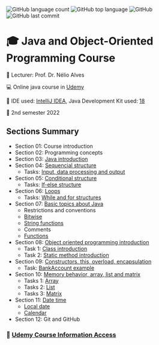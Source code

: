 ![GitHub language count](https://img.shields.io/github/languages/count/jmmarao/ws-java-course)
![GitHub top language](https://img.shields.io/github/languages/top/jmmarao/ws-java-course)
![GitHub](https://img.shields.io/github/license/jmmarao/ws-java-course)
![GitHub last commit](https://img.shields.io/github/last-commit/jmmarao/ws-java-course)

# :mortar_board: Java and Object-Oriented Programming Course

:triangular_flag_on_post: Lecturer: Prof. Dr. Nélio Alves

:computer: Online java course in [Udemy](https://www.udemy.com/course/java-curso-completo/)

:ticket: IDE used: [IntelliJ IDEA](https://www.jetbrains.com/pt-br/idea/), Java Development Kit used: [18](https://www.oracle.com/java/technologies/downloads/)

:calendar: 2nd semester 2022

## Sections Summary

- Section 01: Course introduction
- Section 02: Programming concepts
- Section 03: [Java introduction](https://github.com/jmmarao/ws-java-course/tree/main/src/main/java/section03)
- Section 04: [Sequencial structure](https://github.com/jmmarao/ws-java-course/tree/main/src/main/java/section04/examples)
  - Tasks: [Input, data processing and output](https://github.com/jmmarao/ws-java-course/tree/main/src/main/java/section04/tasks)
- Section 05: [Conditional structure](https://github.com/jmmarao/ws-java-course/tree/main/src/main/java/section05/examples)
  - Tasks: [If-else structure](https://github.com/jmmarao/ws-java-course/tree/main/src/main/java/section05/tasks)
- Section 06: [Loops](https://github.com/jmmarao/ws-java-course/tree/main/src/main/java/section06/examples)
  - Tasks: [While and for structures](https://github.com/jmmarao/ws-java-course/tree/main/src/main/java/section06/tasks)
- Section 07: [Basic topics about Java](https://github.com/jmmarao/ws-java-course/tree/main/src/main/java/section07/examples)
  - Restrictions and conventions
  - [Bitwise](https://github.com/jmmarao/ws-java-course/blob/main/src/main/java/section07/examples/Bitwise.java)
  - [String functions](https://github.com/jmmarao/ws-java-course/blob/main/src/main/java/section07/examples/StringFunctions.java)
  - Comments
  - [Functions](https://github.com/jmmarao/ws-java-course/blob/main/src/main/java/section07/examples/FunctionExample1.java)
- Section 08: [Object oriented programming introduction](https://github.com/jmmarao/ws-java-course/tree/main/src/main/java/section08/examples)
  - Task 1: [Class introduction](https://github.com/jmmarao/ws-java-course/tree/main/src/main/java/section08/tasks/task1)
  - Task 2: [Static method introduction](https://github.com/jmmarao/ws-java-course/tree/main/src/main/java/section08/tasks/task2)
- Section 09: [Constructors, this, overload, encapsulation](https://github.com/jmmarao/ws-java-course/tree/main/src/main/java/section09/examples)
  - Task: [BankAccount example](https://github.com/jmmarao/ws-java-course/tree/main/src/main/java/section09/task)
- Section 10: [Memory behavior, array, list and matrix](https://github.com/jmmarao/ws-java-course/tree/main/src/main/java/section10/examples)
  - Tasks 1: [Array](https://github.com/jmmarao/ws-java-course/tree/main/src/main/java/section10/tasks/vector)
  - Tasks 2: [List](https://github.com/jmmarao/ws-java-course/tree/main/src/main/java/section10/tasks/list)
  - Tasks 3: [Matrix](https://github.com/jmmarao/ws-java-course/tree/main/src/main/java/section10/tasks/matrix)
- Section 11: [Date time](https://github.com/jmmarao/ws-java-course/tree/main/src/main/java/section11/)
  - [Local date](https://github.com/jmmarao/ws-java-course/tree/main/src/main/java/section11/localdate)
  - [Calendar](https://github.com/jmmarao/ws-java-course/tree/main/src/main/java/section11/calendar)
- Section 12: Git and GitHub

### :link: [Udemy Course Information Access](https://www.udemy.com/)